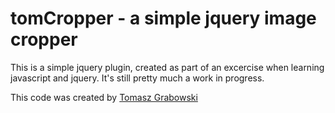 # tomCropper - a simple jquery image cropper

This is a simple jquery plugin, created as part of an excercise when learning javascript and jquery.
It's still pretty much a work in progress.

This code was created by [Tomasz Grabowski](http://www.tomaszgrabowski.com)